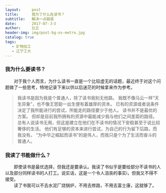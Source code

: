 ```yaml
---
layout:     post
title:      我为了什么在读书？
subtitle:   解决一点疑惑
date:       2017-07-３０
author:     比丘
header-img: img/post-bg-os-metro.jpg
catalog: true
tags:
   - 矿物加工
   - 辽宁工大
---  
```


### 我为什么要读书？
　　对于我个人而言，为什么读书一直是一个比较虚无的话题，最近终于对这个问题做了一些思考，特地记录下来以供以后迷茫的时候拿来作为参考。  
>我读书是因为我是个普通人，除了读书我别无他路。
>我既不像马云一样“天生异象”，也不像王思聪一出生便有着雄厚的资本。
>已有的资源或者说条件决定了我所能进行的尝试，所能走的路径要少于他人。
>读书并不是最优的方案。
>但却是目前我所拥有的资源中最能减少我与他们之间差距的路径。
>总有人说读书无用，但这是建立在他们在不读书的情况下安稳甚至于说比较奢侈的生活。
>他们有足够的资本来进行尝试，为自己的行为留下后路，而我没有。
>“为中华之崛起而读书”的是伟人，而我只是个为了生活而奋斗的普通人。
  
### 我读了书能做什么？
　　即使读书是最优选择，但我还是要承认。我读了书似乎是要给部分不读书的人以及部分同样读书的人打工。说实话，这是一个令人沮丧的事实i，但我又不得不接受。  
　　读了书我可以不去水泥厂烧锅炉，不用去修路，不用去富士康，这就够了。
　　